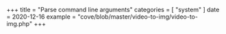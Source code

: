+++
title = "Parse command line arguments"
categories = [ "system" ]
date = 2020-12-16
example = "cove/blob/master/video-to-img/video-to-img.php"
+++
